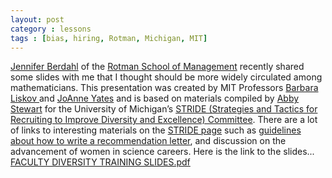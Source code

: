 ```yaml
---
layout: post
category : lessons
tags : [bias, hiring, Rotman, Michigan, MIT]
---
```


[Jennifer Berdahl](http://www.rotman.utoronto.ca/facbios/viewFac.asp?facultyID=jberdahl) of the <a href="http://www.rotman.utoronto.ca/index.html">Rotman School of Management</a> recently shared some slides with me that I thought should be more widely circulated among mathematicians. This presentation was created by MIT Professors <a href="http://www.pmg.csail.mit.edu/~liskov/">Barbara Liskov </a>and <a href="http://ccs.mit.edu/yates.html">JoAnne Yates</a> and is based on materials compiled by <a href="http://www.lsa.umich.edu/psych/people/directory/profiles/faculty/?uniquename=abbystew">Abby Stewart</a> for the University of Michigan’s <a href="http://sitemaker.umich.edu/advance/recruitment__stride_">STRIDE (Strategies and Tactics for Recruiting to Improve Diversity and Excellence) Committee</a>. There are a lot of links to interesting materials on the <a href="http://sitemaker.umich.edu/advance/recruitment__stride_">STRIDE page</a> such as <a href="http://www.umich.edu/~advproj/Guidelines-for-Writing-Letters-of-Recommendation.pdf">guidelines about how to write a recommendation letter</a>, and discussion on the advancement of women in science careers. Here is the link to the slides...    <a href="http://blog.math.toronto.edu/colliand/files/2011/01/Faculty-diversity-training.pdf">FACULTY DIVERSITY TRAINING SLIDES.pdf</a>